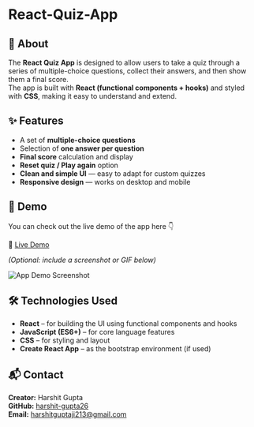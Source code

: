 # React-Quiz-App

## 🧠 About  

The **React Quiz App** is designed to allow users to take a quiz through a series of multiple-choice questions, collect their answers, and then show them a final score.  
The app is built with **React (functional components + hooks)** and styled with **CSS**, making it easy to understand and extend.


## ✨ Features  

- A set of **multiple-choice questions**  
- Selection of **one answer per question**  
- **Final score** calculation and display  
- **Reset quiz / Play again** option  
- **Clean and simple UI** — easy to adapt for custom quizzes  
- **Responsive design** — works on desktop and mobile


## 🚀 Demo  

You can check out the live demo of the app here 👇  

🔗 [Live Demo](https://your-demo-link.com)  

*(Optional: include a screenshot or GIF below)*  

![App Demo Screenshot](https://your-screenshot-link.com/demo.png)


## 🛠️ Technologies Used  

- **React** – for building the UI using functional components and hooks  
- **JavaScript (ES6+)** – for core language features  
- **CSS** – for styling and layout  
- **Create React App** – as the bootstrap environment (if used)

## 📬 Contact  

**Creator:** Harshit Gupta  
**GitHub:** [harshit-gupta26](https://github.com/harshit-gupta26)  
**Email:** harshitguptaji213@gmail.com
